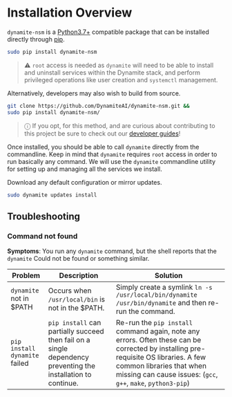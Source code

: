 # Installation Overview

`dynamite-nsm` is a [Python3.7+](https://www.python.org/downloads/) compatible package that can be installed directly through [pip](https://pip.pypa.io/en/stable/installing/).

```bash
sudo pip install dynamite-nsm
```

> ⚠️ `root` access is needed as `dynamite` will need to be able to install and uninstall services within the
> Dynamite stack, and perform privileged operations like user creation and `systemctl` management.

Alternatively, developers may also wish to build from source.

```bash
git clone https://github.com/DynamiteAI/dynamite-nsm.git && 
sudo pip install dynamite-nsm/
```

> ⓘ If you opt, for this method, and are curious about contributing to this project be sure to check out our 
[developer guides](/guides/developers/01_overview)!

Once installed, you should be able to call `dynamite` directly from the commandline. 
Keep in mind that `dynamite` requires `root` access in order to run basically any command.
We will use the `dynamite` commandline utility for setting up and managing all the services we install.

Download any default configuration or mirror updates.
```bash
sudo dynamite updates install
```

## Troubleshooting

### Command not found

**Symptoms**: You run any `dynamite` command, but the shell reports that the `dynamite` Could not be found or something similar.

| Problem                       | Description                                                                                                   | Solution                                                                                                                                                                                                                       |
|-------------------------------|---------------------------------------------------------------------------------------------------------------|--------------------------------------------------------------------------------------------------------------------------------------------------------------------------------------------------------------------------------|
| `dynamite` not in $PATH       | Occurs when `/usr/local/bin` is not in the $PATH.                                                             | Simply create a symlink `ln -s /usr/local/bin/dynamite /usr/bin/dynamite` and then re-run the command.                                                                                                                         |
| `pip install dynamite` failed | `pip install` can partially succeed then fail on a single dependency preventing the installation to continue. | Re-run the `pip install` command again, note any errors. Often these can be corrected by installing pre-requisite OS libraries. A few common libraries that when missing can cause issues: (`gcc`, `g++`, `make`, `python3-pip`) |
